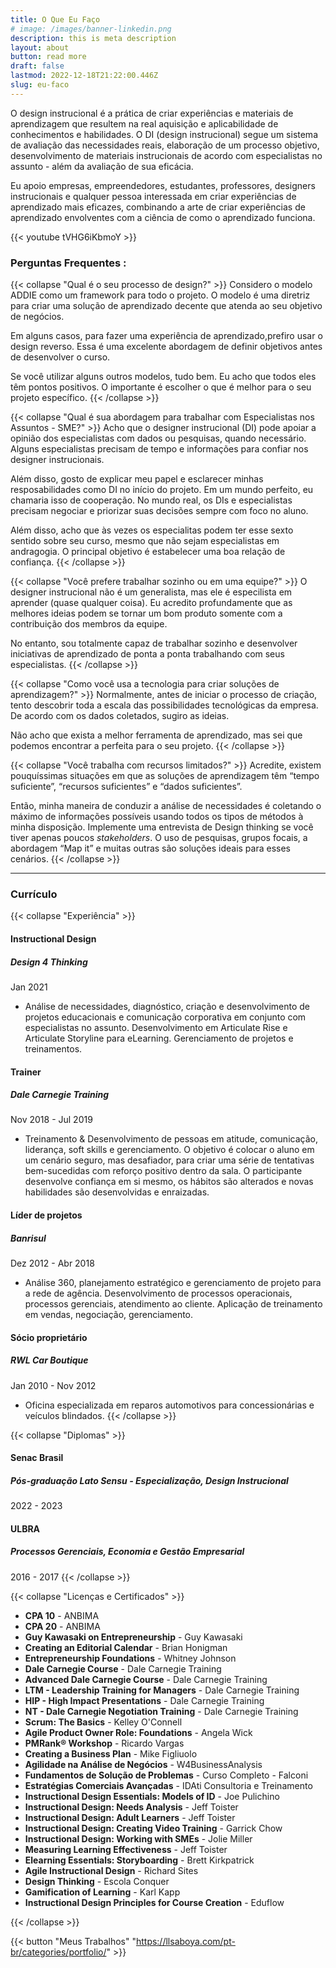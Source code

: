 ```yaml
---
title: O Que Eu Faço
# image: /images/banner-linkedin.png
description: this is meta description
layout: about
button: read more
draft: false
lastmod: 2022-12-18T21:22:00.446Z
slug: eu-faco
---
```


O design instrucional é a prática de criar experiências e materiais de aprendizagem que resultem na real aquisição e aplicabilidade de conhecimentos e habilidades. O DI (design instrucional) segue um sistema de avaliação das necessidades reais, elaboração de um processo objetivo, desenvolvimento de materiais instrucionais de acordo com especialistas no assunto - além da avaliação de sua eficácia.

Eu apoio empresas, empreendedores, estudantes, professores, designers instrucionais e qualquer pessoa interessada em criar experiências de aprendizado mais eficazes, combinando a arte de criar experiências de aprendizado envolventes com a ciência de como o aprendizado funciona.

{{< youtube tVHG6iKbmoY >}}

### Perguntas Frequentes :
{{< collapse "Qual &eacute; o seu processo de design?" >}}
Considero o modelo ADDIE como um framework para todo o projeto. O modelo é uma diretriz para criar uma solução de aprendizado decente que atenda ao seu objetivo de negócios.

Em alguns casos, para fazer uma experiência de aprendizado,prefiro usar o design reverso. Essa é uma excelente abordagem de definir objetivos antes de desenvolver o curso.

Se você utilizar alguns outros modelos, tudo bem. Eu acho que todos eles têm pontos positivos. O importante é escolher o que é melhor para o seu projeto específico.
{{< /collapse >}}

{{< collapse "Qual &eacute; sua abordagem para trabalhar com Especialistas nos Assuntos - SME?" >}}
Acho que o designer instrucional (DI) pode apoiar a opinião dos especialistas com dados ou pesquisas, quando necessário. Alguns especialistas precisam de tempo e informações para confiar nos designer instrucionais.

Além disso, gosto de explicar meu papel e esclarecer minhas resposabilidades como DI no início do projeto. Em um mundo perfeito, eu chamaria isso de cooperação. No mundo real, os DIs e especialistas precisam negociar e priorizar suas decisões sempre com foco no aluno.

Além disso, acho que às vezes os especialitas podem ter esse sexto sentido sobre seu curso, mesmo que não sejam especialistas em andragogia. O principal objetivo é estabelecer uma boa relação de confiança.
{{< /collapse >}}

{{< collapse "Voc&ecirc; prefere trabalhar sozinho ou em uma equipe?" >}}
O designer instrucional não é um generalista, mas ele é especilista em aprender (quase qualquer coisa). Eu acredito profundamente que as melhores ideias podem se tornar um bom produto somente com a contribuição dos membros da equipe.

No entanto, sou totalmente capaz de trabalhar sozinho e desenvolver iniciativas de aprendizado de ponta a ponta trabalhando com seus especialistas.
{{< /collapse >}}

{{< collapse "Como voc&ecirc; usa a tecnologia para criar solu&ccedil;&otilde;es de aprendizagem?" >}}
Normalmente, antes de iniciar o processo de criação, tento descobrir toda a escala das possibilidades tecnológicas da empresa. De acordo com os dados coletados, sugiro as ideias.

Não acho que exista a melhor ferramenta de aprendizado, mas sei que podemos encontrar a perfeita para o seu projeto.
{{< /collapse >}}

{{< collapse "Voc&ecirc; trabalha com recursos limitados?" >}}
Acredite, existem pouquíssimas situações em que as soluções de aprendizagem têm “tempo suficiente”, “recursos suficientes” e “dados suficientes”.

Então, minha maneira de conduzir a análise de necessidades é coletando o máximo de informações possíveis usando todos os tipos de métodos à minha disposição. Implemente uma entrevista de Design thinking se você tiver apenas poucos *stakeholders*. O uso de pesquisas, grupos focais, a abordagem “Map it” e muitas outras são soluções ideais para esses cenários.
{{< /collapse >}}
<hr>

### Currículo

{{< collapse "Experi&ecirc;ncia" >}}
#### Instructional Design
##### Design 4 Thinking
Jan 2021
- Análise de necessidades, diagnóstico, criação e desenvolvimento de projetos educacionais e comunicação corporativa em conjunto com especialistas no assunto. Desenvolvimento em Articulate Rise e Articulate Storyline para eLearning. Gerenciamento de projetos e treinamentos.

#### Trainer 
##### Dale Carnegie Training
Nov 2018 - Jul 2019
- Treinamento & Desenvolvimento de pessoas em atitude, comunicação, liderança, soft skills e gerenciamento. O objetivo é colocar o aluno em um cenário seguro, mas desafiador, para criar uma série de tentativas bem-sucedidas com reforço positivo dentro da sala. O participante desenvolve confiança em si mesmo, os hábitos são alterados e novas habilidades são desenvolvidas e enraizadas.

#### Líder de projetos
##### Banrisul
Dez 2012 - Abr 2018
- Análise 360, planejamento estratégico e gerenciamento de projeto para a rede de agência. Desenvolvimento de processos operacionais, processos gerenciais, atendimento ao cliente. Aplicação de treinamento em vendas, negociação, gerenciamento.

#### Sócio proprietário
##### RWL Car Boutique
Jan 2010 - Nov 2012
- Oficina especializada em reparos automotivos para concessionárias e veículos blindados.
{{< /collapse >}}

{{< collapse "Diplomas" >}}
#### Senac Brasil
##### Pós-graduação Lato Sensu - Especialização, Design Instrucional
2022 - 2023
#### ULBRA
##### Processos Gerenciais, Economia e Gestão Empresarial
2016 - 2017
{{< /collapse >}}

{{< collapse "Licen&ccedil;as e Certificados" >}}

- **CPA 10** - ANBIMA
- **CPA 20** - ANBIMA
- **Guy Kawasaki on Entrepreneurship** - Guy Kawasaki
- **Creating an Editorial Calendar** - Brian Honigman
- **Entrepreneurship Foundations** -  Whitney Johnson
- **Dale Carnegie Course** - Dale Carnegie Training
- **Advanced Dale Carnegie Course** - Dale Carnegie Training
- **LTM - Leadership Training for Managers** - Dale Carnegie Training
- **HIP - High Impact Presentations** - Dale Carnegie Training
- **NT - Dale Carnegie Negotiation Training** - Dale Carnegie Training
- **Scrum: The Basics** - Kelley O'Connell
- **Agile Product Owner Role: Foundations** - Angela Wick
- **PMRank® Workshop** - Ricardo Vargas
- **Creating a Business Plan** - Mike Figliuolo
- **Agilidade na Análise de Negócios** - W4BusinessAnalysis
- **Fundamentos de Solução de Problemas** - Curso Completo - Falconi
- **Estratégias Comerciais Avançadas** - IDAti Consultoria e Treinamento
- **Instructional Design Essentials: Models of ID** - Joe Pulichino
- **Instructional Design: Needs Analysis** - Jeff Toister
- **Instructional Design: Adult Learners** - Jeff Toister
- **Instructional Design: Creating Video Training** - Garrick Chow
- **Instructional Design: Working with SMEs** - Jolie Miller
- **Measuring Learning Effectiveness** - Jeff Toister
- **Elearning Essentials: Storyboarding** - Brett Kirkpatrick
- **Agile Instructional Design** - Richard Sites
- **Design Thinking** - Escola Conquer
- **Gamification of Learning** - Karl Kapp
- **Instructional Design Principles for Course Creation** - Eduflow

{{< /collapse >}}

{{< button "Meus Trabalhos" "https://llsaboya.com/pt-br/categories/portfolio/" >}} 